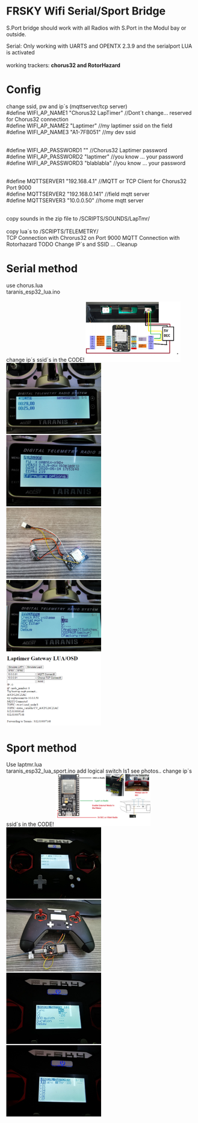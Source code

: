 <h1>FRSKY Wifi Serial/Sport Bridge</h1>

S.Port bridge should work with all Radios with S.Port in the Modul bay or outside. <br>

Serial:
Only working with UARTS and OPENTX 2.3.9 and the serialport LUA is activated<br><br>
working trackers: <b>chorus32 and RotorHazard</b><br>

<h1>Config</h1>
change ssid, pw and ip´s (mqttserver/tcp server)<br>
#define WIFI_AP_NAME1 "Chorus32 LapTimer"      //Dont´t change... reserved for Chorus32 connection<br>
#define WIFI_AP_NAME2 "Laptimer"               //my laptimer ssid on the field<br>
#define WIFI_AP_NAME3 "A1-7FB051"              //my dev ssid<br><br>

#define WIFI_AP_PASSWORD1 ""                   //Chorus32 Laptimer password<br>
#define WIFI_AP_PASSWORD2 "laptimer"           //you know ... your password<br>
#define WIFI_AP_PASSWORD3 "blablabla"          //you know ... your password<br><br>

#define MQTTSERVER1 "192.168.4.1"           //MQTT or TCP Client for Chorus32 Port 9000<br>
#define MQTTSERVER2 "192.168.0.141"         //field mqtt server<br>
#define MQTTSERVER3 "10.0.0.50"             //home mqtt server<br><br>

copy sounds in the zip file to /SCRIPTS/SOUNDS/LapTmr/<br><br>
copy lua´s to /SCRIPTS/TELEMETRY/<br>
TCP Connection with Chrorus32 on Port 9000
MQTT Connection with Rotorhazard
TODO Change IP´s and SSID ... Cleanup 
<h1>Serial method</h1>
use chorus.lua<br>
taranis_esp32_lua.ino<br><br>
change ip´s ssid´s in the CODE!
<img src=https://github.com/realhuno/taranis_esp32_lua/blob/master/schematic.png width=50% height=50%>
<img src=https://github.com/realhuno/taranis_esp32_lua/blob/master/laplist.jpg width=50% height=50%>
<img src=https://github.com/realhuno/taranis_esp32_lua/blob/master/version.jpg width=50% height=50%>
<img src=https://github.com/realhuno/taranis_esp32_lua/blob/master/hardware.jpg width=50% height=50%>
<img src=https://github.com/realhuno/taranis_esp32_lua/blob/master/lua.jpg width=50% height=50%>
<img src=https://github.com/realhuno/taranis_esp32_lua/blob/master/webui.PNG width=50% height=50%>
<br>
<h1>Sport method</h1>
Use laptmr.lua<br>
taranis_esp32_lua_sport.ino
add logical switch ls1 see photos..
change ip´s ssid´s in the CODE!
<img src=https://github.com/realhuno/taranis_esp32_lua/blob/master/sport.jpg width=50% height=50%>
<img src=https://github.com/realhuno/taranis_esp32_lua/blob/master/laps.jpg width=50% height=50%>
<img src=https://github.com/realhuno/taranis_esp32_lua/blob/master/sporthardware.jpg width=50% height=50%>
<img src=https://github.com/realhuno/taranis_esp32_lua/blob/master/logical.jpg width=50% height=50%>
<img src=https://github.com/realhuno/taranis_esp32_lua/blob/master/logical2.jpg width=50% height=50%>


